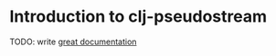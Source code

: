 # Introduction to clj-pseudostream

TODO: write [great documentation](http://jacobian.org/writing/what-to-write/)
